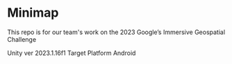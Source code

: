 # Minimap
This repo is for our team's work on the 2023 Google’s Immersive Geospatial Challenge

Unity ver 2023.1.16f1
Target Platform Android
